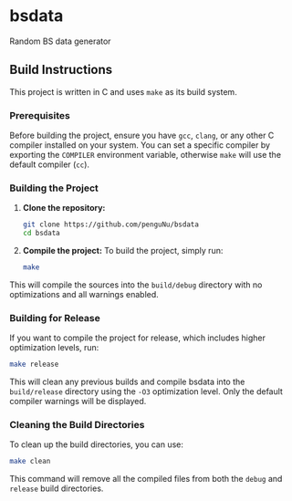 # bsdata

Random BS data generator

## Build Instructions

This project is written in C and uses `make` as its build system.

### Prerequisites

Before building the project, ensure you have `gcc`, `clang`, or any other C compiler installed on your system. You 
can set a specific compiler by exporting the `COMPILER` environment variable, otherwise `make` will use the default 
compiler (`cc`).

### Building the Project

1. **Clone the repository:**
   ```bash
   git clone https://github.com/penguNu/bsdata
   cd bsdata
   ```

2. **Compile the project:**
   To build the project, simply run:
   ```bash
   make
   ```

This will compile the sources into the `build/debug` directory with no optimizations and all warnings enabled.

### Building for Release

If you want to compile the project for release, which includes higher optimization levels, run:
```bash
make release
```
This will clean any previous builds and compile bsdata into the `build/release` directory using the `-O3` optimization 
level. Only the default compiler warnings will be displayed.

### Cleaning the Build Directories

To clean up the build directories, you can use:
```bash
make clean
```
This command will remove all the compiled files from both the `debug` and `release` build directories.

